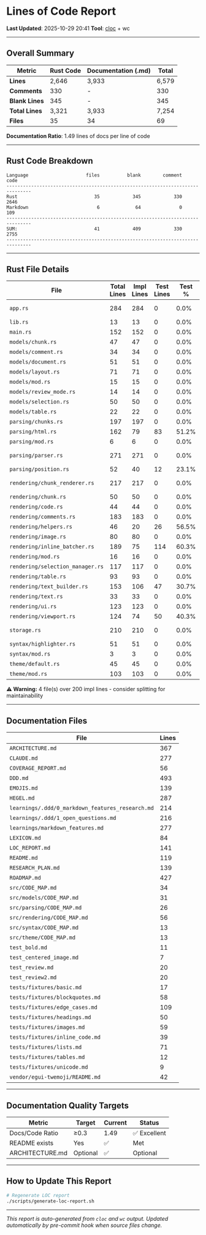 # Lines of Code Report

**Last Updated**: 2025-10-29 20:41
**Tool**: [cloc](https://github.com/AlDanial/cloc) + wc

---

## Overall Summary

| Metric | Rust Code | Documentation (.md) | Total |
|--------|-----------|---------------------|-------|
| **Lines** | 2,646 | 3,933 | 6,579 |
| **Comments** | 330 | - | 330 |
| **Blank Lines** | 345 | - | 345 |
| **Total Lines** | 3,321 | 3,933 | 7,254 |
| **Files** | 35 | 34 | 69 |

**Documentation Ratio**: 1.49 lines of docs per line of code

---

## Rust Code Breakdown

```
Language                     files          blank        comment           code
-------------------------------------------------------------------------------
Rust                            35            345            330           2646
Markdown                         6             64              0            109
-------------------------------------------------------------------------------
SUM:                            41            409            330           2755
-------------------------------------------------------------------------------
```

---

## Rust File Details

| File | Total Lines | Impl Lines | Test Lines | Test % | Status |
|------|-------------|------------|------------|--------|--------|
| `app.rs` | 284 | 284 | 0 | 0.0% | ⚠️ Large |
| `lib.rs` | 13 | 13 | 0 | 0.0% | ✅ |
| `main.rs` | 152 | 152 | 0 | 0.0% | ✅ |
| `models/chunk.rs` | 47 | 47 | 0 | 0.0% | ✅ |
| `models/comment.rs` | 34 | 34 | 0 | 0.0% | ✅ |
| `models/document.rs` | 51 | 51 | 0 | 0.0% | ✅ |
| `models/layout.rs` | 71 | 71 | 0 | 0.0% | ✅ |
| `models/mod.rs` | 15 | 15 | 0 | 0.0% | ✅ |
| `models/review_mode.rs` | 14 | 14 | 0 | 0.0% | ✅ |
| `models/selection.rs` | 50 | 50 | 0 | 0.0% | ✅ |
| `models/table.rs` | 22 | 22 | 0 | 0.0% | ✅ |
| `parsing/chunks.rs` | 197 | 197 | 0 | 0.0% | ✅ |
| `parsing/html.rs` | 162 | 79 | 83 | 51.2% | ✅ |
| `parsing/mod.rs` | 6 | 6 | 0 | 0.0% | ✅ |
| `parsing/parser.rs` | 271 | 271 | 0 | 0.0% | ⚠️ Large |
| `parsing/position.rs` | 52 | 40 | 12 | 23.1% | ✅ |
| `rendering/chunk_renderer.rs` | 217 | 217 | 0 | 0.0% | ⚠️ Large |
| `rendering/chunk.rs` | 50 | 50 | 0 | 0.0% | ✅ |
| `rendering/code.rs` | 44 | 44 | 0 | 0.0% | ✅ |
| `rendering/comments.rs` | 183 | 183 | 0 | 0.0% | ✅ |
| `rendering/helpers.rs` | 46 | 20 | 26 | 56.5% | ✅ |
| `rendering/image.rs` | 80 | 80 | 0 | 0.0% | ✅ |
| `rendering/inline_batcher.rs` | 189 | 75 | 114 | 60.3% | ✅ |
| `rendering/mod.rs` | 16 | 16 | 0 | 0.0% | ✅ |
| `rendering/selection_manager.rs` | 117 | 117 | 0 | 0.0% | ✅ |
| `rendering/table.rs` | 93 | 93 | 0 | 0.0% | ✅ |
| `rendering/text_builder.rs` | 153 | 106 | 47 | 30.7% | ✅ |
| `rendering/text.rs` | 33 | 33 | 0 | 0.0% | ✅ |
| `rendering/ui.rs` | 123 | 123 | 0 | 0.0% | ✅ |
| `rendering/viewport.rs` | 124 | 74 | 50 | 40.3% | ✅ |
| `storage.rs` | 210 | 210 | 0 | 0.0% | ⚠️ Large |
| `syntax/highlighter.rs` | 51 | 51 | 0 | 0.0% | ✅ |
| `syntax/mod.rs` | 3 | 3 | 0 | 0.0% | ✅ |
| `theme/default.rs` | 45 | 45 | 0 | 0.0% | ✅ |
| `theme/mod.rs` | 103 | 103 | 0 | 0.0% | ✅ |

**⚠️ Warning:** 4 file(s) over 200 impl lines - consider splitting for maintainability

---

## Documentation Files

| File | Lines |
|------|-------|
| `ARCHITECTURE.md` | 367 |
| `CLAUDE.md` | 277 |
| `COVERAGE_REPORT.md` | 56 |
| `DDD.md` | 493 |
| `EMOJIS.md` | 139 |
| `HEGEL.md` | 287 |
| `learnings/.ddd/0_markdown_features_research.md` | 214 |
| `learnings/.ddd/1_open_questions.md` | 216 |
| `learnings/markdown_features.md` | 277 |
| `LEXICON.md` | 84 |
| `LOC_REPORT.md` | 141 |
| `README.md` | 119 |
| `RESEARCH_PLAN.md` | 139 |
| `ROADMAP.md` | 427 |
| `src/CODE_MAP.md` | 34 |
| `src/models/CODE_MAP.md` | 31 |
| `src/parsing/CODE_MAP.md` | 26 |
| `src/rendering/CODE_MAP.md` | 56 |
| `src/syntax/CODE_MAP.md` | 13 |
| `src/theme/CODE_MAP.md` | 13 |
| `test_bold.md` | 11 |
| `test_centered_image.md` | 7 |
| `test_review.md` | 20 |
| `test_review2.md` | 20 |
| `tests/fixtures/basic.md` | 17 |
| `tests/fixtures/blockquotes.md` | 58 |
| `tests/fixtures/edge_cases.md` | 109 |
| `tests/fixtures/headings.md` | 50 |
| `tests/fixtures/images.md` | 59 |
| `tests/fixtures/inline_code.md` | 39 |
| `tests/fixtures/lists.md` | 71 |
| `tests/fixtures/tables.md` | 12 |
| `tests/fixtures/unicode.md` | 9 |
| `vendor/egui-twemoji/README.md` | 42 |

---

## Documentation Quality Targets

| Metric | Target | Current | Status |
|--------|--------|---------|--------|
| Docs/Code Ratio | ≥0.3 | 1.49 | ✅ Excellent |
| README exists | Yes | ✅ | Met |
| ARCHITECTURE.md | Optional | ✅ | Optional |

---

## How to Update This Report

```bash
# Regenerate LOC report
./scripts/generate-loc-report.sh
```

---

*This report is auto-generated from `cloc` and `wc` output.*
*Updated automatically by pre-commit hook when source files change.*
